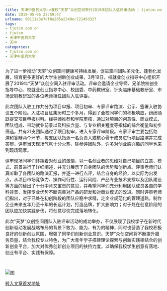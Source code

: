 ```yaml
---
title: 天津中医药大学->我校“天梦”众创空间举行2019年团队入驻评审活动 | tjutcm.com.cn
date: 2019-05-06 23:59:47
urlname: 90111a3e7df0a205a2249ec72145d327
tags: 
- tjutcm.com.cn
- tjutcm
- 天津中医药大学
- 天中
categories:
- tjutcm.com.cn
- 天津中医药大学
---
```


为了进一步推动“天梦”众创空间健康可持续发展，促进空间团队多元化、蓬勃化发展，培育更多更好的大学生创新创业成果，3月19日，校就业创业指导中心组织开展了2019年“天梦”众创空间入驻评审活动。评审会邀请企业导师、兄弟院校创业指导中心、校就业创业指导中心、校团委、中药教研室、针灸临床基础教研室、市场营销教研室的各位老师担任团队入驻评委。

此次团队入驻工作共分为项目申报、项目初审、专家评审路演、公示、签署入驻协议五个阶段。入驻项目征集历时三个多月，得到了全校同学们的积极响应，纷纷踊跃提交项目申报材料。经导师推荐和学院审核，通过对项目的创意性、商业模式、团队组成、带动就业前景以及科技含量、与专业相关程度等指标的综合衡量和初步筛选，共有21支团队通过了项目初审，进入专家评审阶段。专家评审主要包括路演和答辩两个环节，每支团队指派一名负责人或核心骨干成员进行项目路演并完成答辩。评审当天现场气氛十分火热，除参评团队外，许多对创业感兴趣的同学也来到现场观摩。

评审现场同学们怀揣着对创业的激情，以一名创业者的思维对自己项目的立意、模式、前景进行了详细阐述，并充分展示了自身团队的优势和创新点。评审老师们认真听取了各团队的路演汇报，并逐一进行点评，结合自身的经验，以实际为出发点，从项目市场竞争力、操作可行性、运行风险、产品专业技术支撑以及团队建设等方面的给出了十分中肯又宝贵的意见，并希望同学们充分利用团队成员各自的学科背景、发挥专业优势不断完善对产品的研发和对商业模式的改进。同时评审老师们指出，对于已处在初创阶段的团队应稳中求精，走企业规范化的管理道路，制作企业未来五年乃至十年的长远计划，打造品牌，扩大影响力；对于处在创意阶段的团队应加快实践步伐，将创意尽快完成落地转化。

此次“天梦”众创空间团队入驻评审活动的成功举办，不仅展现了我校学子在新时代创新驱动发展战略布局的背景下敢为、能为、有为的精神，同时也营造了我校积极良好的创新创业氛围，增强了同学们创新创业意识。天梦”众创空间将不断提升服务质量，结合我校专业特色，为广大青年学子搭建理论探索与创新实践相结合的创新创业平台，加大对优秀创新创业项目的扶持力度，以确保我校学生创意有落地、创业有平台、实践有保障。

 

![图](http://news13.tjutcm.edu.cn/__local/7/9B/35/3CF215AB7C5254134462D062348_23319818_44177.png)

[转入文章首发地址](http://news13.tjutcm.edu.cn/info/1526/12964.htm)